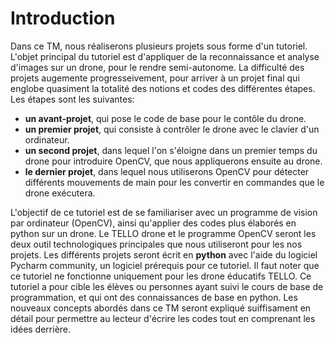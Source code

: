 # Introduction

Dans ce TM, nous réaliserons plusieurs projets sous forme d'un tutoriel. L'objet principal du tutoriel est d'appliquer de la reconnaissance et analyse d'images sur un drone, pour le rendre semi-autonome. La difficulté des projets augemente progresseivement, pour arriver à un projet final qui englobe quasiment la totalité des notions et codes des différentes étapes. Les étapes sont les suivantes:
* **un avant-projet**, qui pose le code de base pour le contôle du drone.
* **un premier projet**, qui consiste à contrôler le drone avec le clavier d'un ordinateur.
* **un second projet**, dans lequel l'on s'éloigne dans un premier temps du drone pour introduire OpenCV, que nous appliquerons ensuite au drone.
* **le dernier projet**, dans lequel nous utiliserons OpenCV pour détecter différents mouvements de main pour les convertir en commandes que le drone exécutera.

L'objectif de ce tutoriel est de se familiariser avec un programme de vision par ordinateur (OpenCV), ainsi qu'applier des codes plus élaborés en python sur un drone. Le TELLO drone et le programme OpenCV seront les deux outil technologiques principales que nous utiliseront pour les nos projets. 
Les différents projets seront écrit en **python** avec l'aide du logiciel Pycharm community, un logiciel prérequis pour ce tutoriel. Il faut noter que ce tutoriel ne fonctionne uniquement pour les drone éducatifs TELLO.
Ce tutoriel a pour cible les élèves ou personnes ayant suivi le cours de base de programmation, et qui ont des connaissances de base en python. Les nouveaux concepts abordés dans ce TM seront expliqué suiffisament en détail pour permettre au lecteur d'écrire les codes tout en comprenant les idées derrière.  